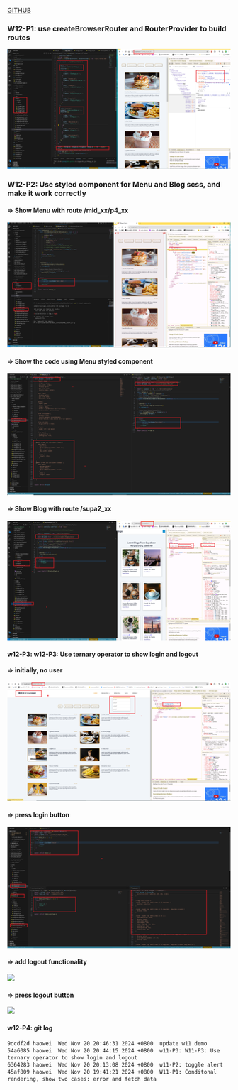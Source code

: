 [GITHUB](https://github.com/haowei212410061/1131-wp1-demo-61)

### W12-P1: use createBrowserRouter and RouterProvider to build routes

![](w12-p1.png)

### W12-P2: Use styled component for Menu and Blog scss, and make it work correctly
 
#### => Show Menu with route /mid_xx/p4_xx
 
![](w12-p2-1.png)
 
#### => Show the code using Menu styled component
 
![](w12-p2-2.png)
 
#### => Show Blog with route /supa2_xx
 
![](w12-p2-3.png)
#### w12-P3: w12-P3: Use ternary operator to show login and logout

#### => initially, no user

![](w12-p3-1.png)

#### => press login button

![](w12-p3-2.png)

#### => add logout functionality

![](w12-p3-3.png)

#### => press logout button

![](w12-p3-4.png)

#### w12-P4: git log

```
9dcdf2d haowei  Wed Nov 20 20:46:31 2024 +0800  update w11 demo
54a6085 haowei  Wed Nov 20 20:44:15 2024 +0800  w11-P3: W11-P3: Use ternary operator to show login and logout
6364283 haowei  Wed Nov 20 20:13:08 2024 +0800  w11-P2: toggle alert
45af809 haowei  Wed Nov 20 19:41:21 2024 +0800  W11-P1: Conditonal rendering, show two cases: error and fetch data
```
